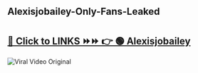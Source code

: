
 ## Alexisjobailey-Only-Fans-Leaked

# <h2><a href="https://clipsfans.com/Alexisjobailey&ref=git">🔗 Click to LINKS ⏩⏩ 👉 🟢 Alexisjobailey </a></h2>

<a href="https://clipsfans.com/Alexisjobailey&ref=git" rel="nofollow" data-target="animated-image.originalLink"><img src="https://i.ibb.co.com/xMMVF88/686577567.gif" alt="Viral Video Original" style="max-width: 100%; display: inline-block;" data-target="animated-image.originalImage"></a>
